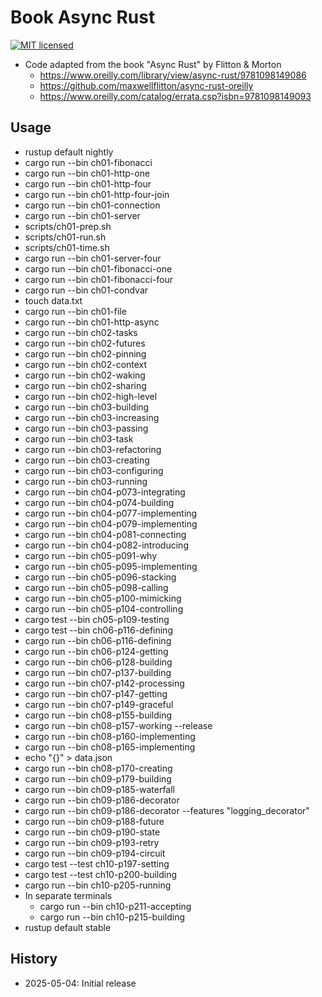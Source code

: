 # Book Async Rust

[![MIT licensed][mit-badge]][mit-url]

[mit-badge]: https://img.shields.io/badge/license-MIT-blue.svg
[mit-url]: https://github.com/david-wallace-croft/book-async-rust/blob/main/LICENSE.txt

- Code adapted from the book "Async Rust" by Flitton & Morton
  - https://www.oreilly.com/library/view/async-rust/9781098149086
  - https://github.com/maxwellflitton/async-rust-oreilly
  - https://www.oreilly.com/catalog/errata.csp?isbn=9781098149093

## Usage

- rustup default nightly
- cargo run --bin ch01-fibonacci
- cargo run --bin ch01-http-one
- cargo run --bin ch01-http-four
- cargo run --bin ch01-http-four-join
- cargo run --bin ch01-connection
- cargo run --bin ch01-server
- scripts/ch01-prep.sh
- scripts/ch01-run.sh
- scripts/ch01-time.sh
- cargo run --bin ch01-server-four
- cargo run --bin ch01-fibonacci-one
- cargo run --bin ch01-fibonacci-four
- cargo run --bin ch01-condvar
- touch data.txt
- cargo run --bin ch01-file
- cargo run --bin ch01-http-async
- cargo run --bin ch02-tasks
- cargo run --bin ch02-futures
- cargo run --bin ch02-pinning
- cargo run --bin ch02-context
- cargo run --bin ch02-waking
- cargo run --bin ch02-sharing
- cargo run --bin ch02-high-level
- cargo run --bin ch03-building
- cargo run --bin ch03-increasing
- cargo run --bin ch03-passing
- cargo run --bin ch03-task
- cargo run --bin ch03-refactoring
- cargo run --bin ch03-creating
- cargo run --bin ch03-configuring
- cargo run --bin ch03-running
- cargo run --bin ch04-p073-integrating
- cargo run --bin ch04-p074-building
- cargo run --bin ch04-p077-implementing
- cargo run --bin ch04-p079-implementing
- cargo run --bin ch04-p081-connecting
- cargo run --bin ch04-p082-introducing
- cargo run --bin ch05-p091-why
- cargo run --bin ch05-p095-implementing
- cargo run --bin ch05-p096-stacking
- cargo run --bin ch05-p098-calling
- cargo run --bin ch05-p100-mimicking
- cargo run --bin ch05-p104-controlling
- cargo test --bin ch05-p109-testing
- cargo test --bin ch06-p116-defining
- cargo run --bin ch06-p116-defining
- cargo run --bin ch06-p124-getting
- cargo run --bin ch06-p128-building
- cargo run --bin ch07-p137-building
- cargo run --bin ch07-p142-processing
- cargo run --bin ch07-p147-getting
- cargo run --bin ch07-p149-graceful
- cargo run --bin ch08-p155-building
- cargo run --bin ch08-p157-working --release
- cargo run --bin ch08-p160-implementing
- cargo run --bin ch08-p165-implementing
- echo "{}" > data.json
- cargo run --bin ch08-p170-creating
- cargo run --bin ch09-p179-building
- cargo run --bin ch09-p185-waterfall
- cargo run --bin ch09-p186-decorator
- cargo run --bin ch09-p186-decorator --features "logging_decorator"
- cargo run --bin ch09-p188-future
- cargo run --bin ch09-p190-state
- cargo run --bin ch09-p193-retry
- cargo run --bin ch09-p194-circuit
- cargo test --test ch10-p197-setting
- cargo test --test ch10-p200-building
- cargo run --bin ch10-p205-running
- In separate terminals
  - cargo run --bin ch10-p211-accepting
  - cargo run --bin ch10-p215-building
- rustup default stable

## History

- 2025-05-04: Initial release
